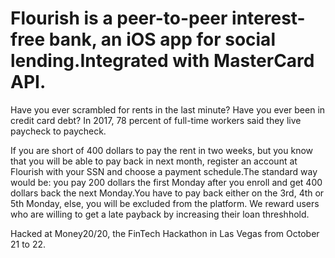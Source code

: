 # Flourish is a peer-to-peer interest-free bank, an iOS app for social lending.Integrated with MasterCard API.
Have you ever scrambled for rents in the last minute? Have you ever been in credit card debt? In 2017, 78 percent of full-time workers said they live paycheck to paycheck. 

If you are short of 400 dollars to pay the rent in two weeks, but you know that you will be able to pay back in next month, register an account at Flourish with your SSN and choose a payment schedule.The standard way would be: you pay 200 dollars the first Monday after you enroll and get 400 dollars back the next Monday.You have to pay back either on the 3rd, 4th or 5th Monday, else, you will be excluded from the platform. We reward users who are willing to get a late payback by increasing their loan threshhold.
 

Hacked at Money20/20, the FinTech Hackathon in Las Vegas from October 21 to 22.
